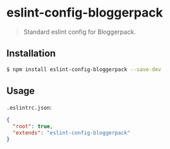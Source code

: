 # eslint-config-bloggerpack

> Standard eslint config for Bloggerpack.

## Installation

```bash
$ npm install eslint-config-bloggerpack --save-dev
```

## Usage

`.eslintrc.json`:

```json
{
  "root": true,
  "extends": "eslint-config-bloggerpack"
}
```
